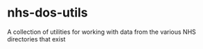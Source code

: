 # nhs-dos-utils
A collection of utilities for working with data from the various NHS directories that exist
